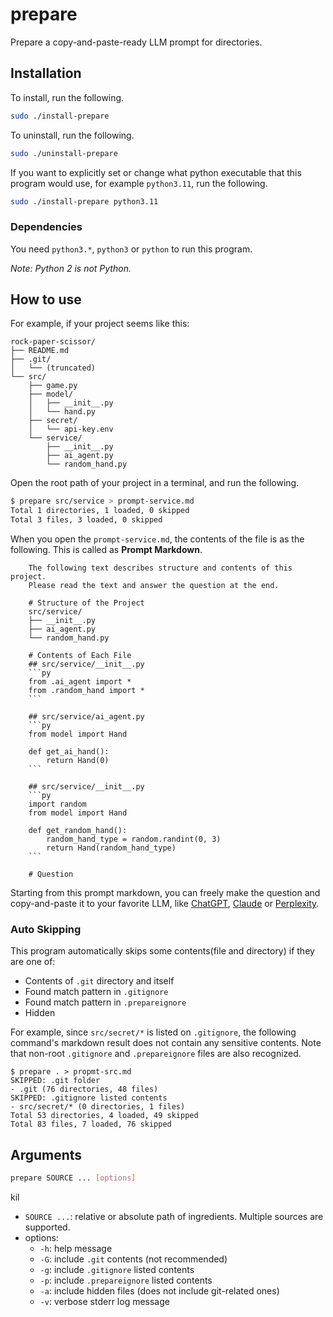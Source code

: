 # prepare
Prepare a copy-and-paste-ready LLM prompt for directories.

## Installation
To install, run the following.

```bash
sudo ./install-prepare
```

To uninstall, run the following.
```bash
sudo ./uninstall-prepare
```

If you want to explicitly set or change what python executable that this program would use, for example `python3.11`, run the following.

```bash
sudo ./install-prepare python3.11
```

### Dependencies
You need `python3.*`, `python3` or `python` to run this program.

*Note: Python 2 is not Python.*

## How to use
For example, if your project seems like this:

```
rock-paper-scissor/
├── README.md
├── .git/
│   └── (truncated)
└── src/
    ├── game.py
    ├── model/
    │   ├── __init__.py
    │   └── hand.py
    ├── secret/
    │   └── api-key.env
    └── service/
        ├── __init__.py
        ├── ai_agent.py
        └── random_hand.py
```

Open the root path of your project in a terminal, and run the following.

```bash
$ prepare src/service > prompt-service.md
Total 1 directories, 1 loaded, 0 skipped
Total 3 files, 3 loaded, 0 skipped
```

When you open the `prompt-service.md`, the contents of the file is as the following. This is called as **Prompt Markdown**.

```
    The following text describes structure and contents of this project.
    Please read the text and answer the question at the end.

    # Structure of the Project
    src/service/
    ├── __init__.py
    ├── ai_agent.py
    └── random_hand.py

    # Contents of Each File
    ## src/service/__init__.py
    ```py
    from .ai_agent import *
    from .random_hand import *
    ```

    ## src/service/ai_agent.py
    ```py
    from model import Hand

    def get_ai_hand():
        return Hand(0)
    ```

    ## src/service/__init__.py
    ```py
    import random
    from model import Hand

    def get_random_hand():
        random_hand_type = random.randint(0, 3)
        return Hand(random_hand_type)
    ```

    # Question
```

Starting from this prompt markdown, you can freely make the question and copy-and-paste it to your favorite LLM, like [ChatGPT](https://chatgpt.com/), [Claude](https://claude.ai/) or [Perplexity](https://www.perplexity.ai/).

### Auto Skipping
This program automatically skips some contents(file and directory) if they are one of:

* Contents of `.git` directory and itself
* Found match pattern in `.gitignore`
* Found match pattern in `.prepareignore`
* Hidden

For example, since `src/secret/*` is listed on `.gitignore`, the following command's markdown result does not contain any sensitive contents. Note that non-root `.gitignore` and `.prepareignore` files are also recognized.

```
$ prepare . > propmt-src.md
SKIPPED: .git folder
- .git (76 directories, 48 files)
SKIPPED: .gitignore listed contents
- src/secret/* (0 directories, 1 files)
Total 53 directories, 4 loaded, 49 skipped
Total 83 files, 7 loaded, 76 skipped
```

## Arguments

```bash
prepare SOURCE ... [options]
```
kil
* `SOURCE ...`: relative or absolute path of ingredients. Multiple sources are supported.
* options:
  * `-h`: help message
  * `-G`: include `.git` contents (not recommended)
  * `-g`: include `.gitignore` listed contents
  * `-p`: include `.prepareignore` listed contents
  * `-a`: include hidden files (does not include git-related ones)
  * `-v`: verbose stderr log message